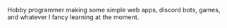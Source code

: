 Hobby programmer making some simple web apps, discord bots, games, and whatever I fancy learning at the moment.
